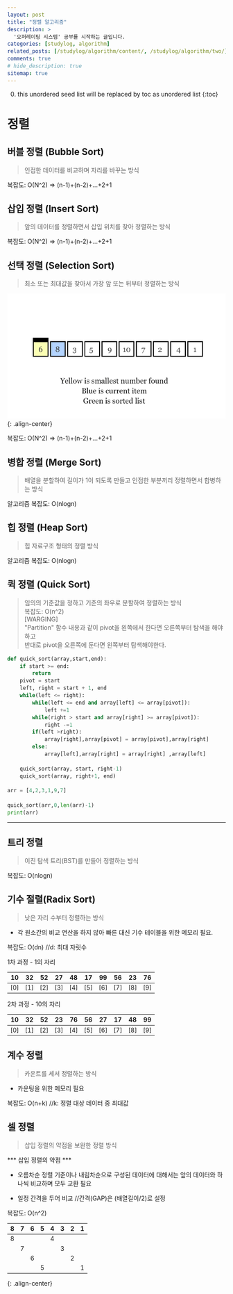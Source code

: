 ```yaml
---
layout: post
title: "정렬 알고리즘"
description: >
  '오퍼레이팅 시스템' 공부를 시작하는 글입니다.
categories: [studylog, algorithm]
related_posts: [/studylog/algorithm/content/, /studylog/algorithm/two/]
comments: true
# hide_description: true
sitemap: true
---
```


0. this unordered seed list will be replaced by toc as unordered list 
{:toc}

# 정렬

## 버블 정렬 (Bubble Sort)
> 인접한 데이터를 비교하며 자리를 바꾸는 방식

복잡도: O(N^2) => (n-1)+(n-2)+...+2+1

## 삽입 정렬 (Insert Sort) 
> 앞의 데이터를 정렬하면서 삽입 위치를 찾아 정렬하는 방식

복잡도: O(N^2) => (n-1)+(n-2)+...+2+1

## 선택 정렬 (Selection Sort) 
> 최소 또는 최대값을 찾아서 가장 앞 또는 뒤부터 정렬하는 방식

![image](/assets/study/front&back_Image/selectionEg02.gif){: .align-center}


복잡도: O(N^2) => (n-1)+(n-2)+...+2+1

## 병합 정렬 (Merge Sort)
> 배열을 분할하여 길이가 1이 되도록 만들고 인접한 부분끼리 정렬하면서 합병하는 방식

알고리즘 복잡도: O(nlogn)

## 힙 정렬 (Heap Sort)
> 힙 자료구조 형태의 정렬 방식

알고리즘 복잡도: O(nlogn)

## 퀵 정렬 (Quick Sort)
> 임의의 기준값을 정하고 기준의 좌우로 분할하여 정렬하는 방식<br>
복잡도: O(n^2)<br>
[WARGING]<br>
"Partition" 함수 내용과 같이 pivot을 왼쪽에서 한다면 오른쪽부터 탐색을 해야하고<br>
반대로 pivot을 오른쪽에 둔다면 왼쪽부터 탐색해야한다.<br>

```py
def quick_sort(array,start,end):
    if start >= end:
        return
    pivot = start
    left, right = start + 1, end
    while(left <= right):
        while(left <= end and array[left] <= array[pivot]):
            left +=1
        while(right > start and array[right] >= array[pivot]):
            right -=1
        if(left >right):
            array[right],array[pivot] = array[pivot],array[right]
        else:
            array[left],array[right] = array[right] ,array[left]
    
    quick_sort(array, start, right-1)
    quick_sort(array, right+1, end)

arr = [4,2,3,1,9,7]

quick_sort(arr,0,len(arr)-1)
print(arr)
```
<hr>

## 트리 정렬 
> 이진 탐색 트리(BST)를 만들어 정렬하는 방식

복잡도: O(nlogn)

## 기수 절렬(Radix Sort)
>  낮은 자리 수부터 정렬하는 방식
- 각 원소간의 비교 연산을 하지 않아 빠른 대신 기수 테이블을 위한 메모리 필요.

복잡도: O(dn) //d: 최대 자릿수

1차 과정 - 1의 자리<br>

|10|32|52|27|48|17|99|56|23|76|
|:--:|:--:|:--:|:--:|:--:|:--:|:--:|:--:|:--:|:--:|
|[0]|[1]|[2]|[3]|[4]|[5]|[6]|[7]|[8]|[9]|

2차 과정 - 10의 자리<br>

|10|32|52|23|76|56|27|17|48|99|
|:--:|:--:|:--:|:--:|:--:|:--:|:--:|:--:|:--:|:--:|
|[0]|[1]|[2]|[3]|[4]|[5]|[6]|[7]|[8]|[9]|


## 계수 정렬
> 카운트를 세서 정렬하는 방식
- 카운팅을 위한 메모리 필요

복잡도: O(n+k) //k: 정렬 대상 데이터 중 최대값

## 셀 정렬
> 삽입 정렬의 약점을 보완한 정렬 방식

*** 삽입 정렬의 약점 ***<br>
- 오름차순 정렬 기준이나 내림차순으로 구성된 데이터에 대해서는 앞의 데이터와 하나씩 비교하며 모두 교환 필요

- 일정 간격을 두어 비교 //간격(GAP)은 (배열길이/2)로 설정

복잡도: O(n^2)

|8|7|6|5|4|3|2|1|
|:--:|:--:|:--:|:--:|:--:|:--:|:--:|:--:|
|8||||4||||
||7||||3|||
|||6||||2||
||||5||||1|
{: .align-center}